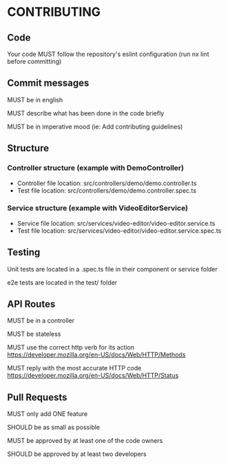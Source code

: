 # CONTRIBUTING

## Code

Your code MUST follow the repository's eslint configuration (run nx lint before committing)

## Commit messages

MUST be in english

MUST describe what has been done in the code briefly

MUST be in imperative mood (ie: Add contributing guidelines)

## Structure

### Controller structure (example with DemoController)
- Controller file location: src/controllers/demo/demo.controller.ts
- Test file location: src/controllers/demo/demo.controller.spec.ts

### Service structure (example with VideoEditorService)
- Service file location: src/services/video-editor/video-editor.service.ts
- Test file location: src/services/video-editor/video-editor.service.spec.ts

## Testing

Unit tests are located in a .spec.ts file in their component or service folder

e2e tests are located in the test/ folder

## API Routes

MUST be in a controller

MUST be stateless

MUST use the correct http verb for its action
https://developer.mozilla.org/en-US/docs/Web/HTTP/Methods

MUST reply with the most accurate HTTP code
https://developer.mozilla.org/en-US/docs/Web/HTTP/Status

## Pull Requests

MUST only add ONE feature

SHOULD be as small as possible

MUST be approved by at least one of the code owners

SHOULD be approved by at least two developers
